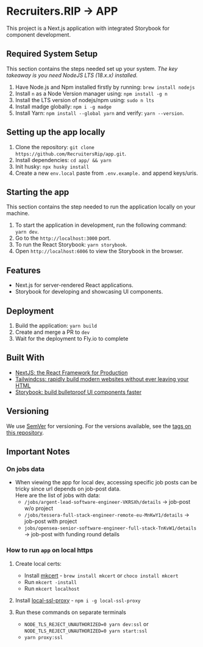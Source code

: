 # Recruiters.RIP -> APP

This project is a Next.js application with integrated Storybook for component development.

## Required System Setup

This section contains the steps needed set up your system.
_The key takeaway is you need NodeJS LTS (18.x.x) installed._

1. Have Node.js and Npm installed firstly by running: `brew install nodejs`
2. Install `n` as a Node Version manager using: `npm install -g n`
3. Install the LTS version of nodejs/npm using: `sudo n lts`
4. Install madge globally: `npm i -g madge`
5. Install Yarn: `npm install --global yarn` and verify: `yarn --version`.

## Setting up the app locally

1. Clone the repository: `git clone https://github.com/RecruitersRip/app.git`.
2. Install dependencies: `cd app/ && yarn`
3. Init husky: `npx husky install`
4. Create a new `env.local` paste from `.env.example.` and append keys/uris.

## Starting the app

This section contains the step needed to run the application locally on your machine.

1. To start the application in development, run the following command: `yarn dev`.
2. Go to the `http://localhost:3000` port.
3. To run the React Storybook: `yarn storybook`.
4. Open `http://localhost:6006` to view the Storybook in the browser.

## Features

- Next.js for server-rendered React applications.
- Storybook for developing and showcasing UI components.

## Deployment

1. Build the application: `yarn build`
2. Create and merge a PR to `dev`
3. Wait for the deployment to Fly.io to complete

## Built With

- [NextJS: the React Framework for Production](https://nextjs.org/docs)
- [Tailwindcss: rapidly build modern websites without ever leaving your HTML](https://tailwindcss.com/)
- [Storybook: build bulletproof UI components faster](https://storybook.js.org)

## Versioning

We use [SemVer](http://semver.org/) for versioning. For the versions available, see the [tags on this repository](https://github.com/recruitersrip/app/tags).

## Important Notes

### On jobs data

- When viewing the app for local dev, accessing specific job posts can be tricky since url depends on job-post data.  
Here are the list of jobs with data:
  - `/jobs/argent-lead-software-engineer-VKRSXh/details` -> job-post w/o project
  - `/jobs/tessera-full-stack-engineer-remote-eu-MnKwY1/details` -> job-post with project
  - `jobs/opensea-senior-software-engineer-full-stack-TnKvW1/details` -> job-post with funding round details

### How to run `app` on local https

1. Create local certs:
    - Install [mkcert](https://github.com/FiloSottile/mkcert) - `brew install mkcert` or `choco install mkcert`
    - Run `mkcert -install`
    - Run `mkcert localhost`

2. Install [local-ssl-proxy](https://github.com/cameronhunter/local-ssl-proxy) - `npm i -g local-ssl-proxy`
3. Run these commands on separate terminals
    - `NODE_TLS_REJECT_UNAUTHORIZED=0 yarn dev:ssl` or `NODE_TLS_REJECT_UNAUTHORIZED=0 yarn start:ssl`
    - `yarn proxy:ssl`
